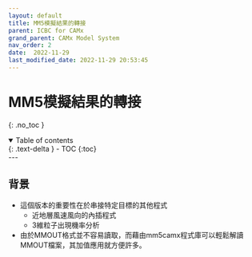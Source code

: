 ```yaml
---
layout: default
title: MM5模擬結果的轉接
parent: ICBC for CAMx
grand_parent: CAMx Model System
nav_order: 2
date:  2022-11-29
last_modified_date: 2022-11-29 20:53:45
---
```


# MM5模擬結果的轉接
{: .no_toc }

<details open markdown="block">
  <summary>
    Table of contents
  </summary>
  {: .text-delta }
- TOC
{:toc}
</details>
---

## 背景

- 這個版本的重要性在於串接特定目標的其他程式
  - 近地層風速風向的內插程式
  - 3維粒子出現機率分析
- 由於MMOUT格式並不容易讀取，而藉由mm5camx程式庫可以輕鬆解讀MMOUT檔案，其加值應用就方便許多。
